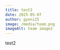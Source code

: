 ```yaml
---
title: test2
date: 2025-05-07
author: gyoni25
image: /media/team.png
imageAlt: team image2
---
```

test2
